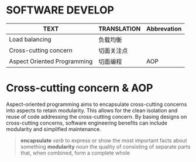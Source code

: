 # SOFTWARE DEVELOP  
| TEXT | TRANSLATION | Abbrevation |
| --- | --- | --- |
| Load balancing | 负载均衡 | |
| Cross-cutting concern | 切面关注点 | |
| Aspect Oriented Programming | 切面编程 | AOP |
# Cross-cutting concern & AOP  
Aspect-oriented programming aims to encapsulate cross-cutting concerns into aspects to retain modularity. 
This allows for the clean isolation and reuse of code addressing the cross-cutting concern. 
By basing designs on cross-cutting concerns, software engineering benefits can include modularity and simplified maintenance.
> **encapsulate** _verb_ to express or show the most important facts about something
> **modularity** _noun_ the quality of consisting of separate parts that, when combined, form a complete whole
